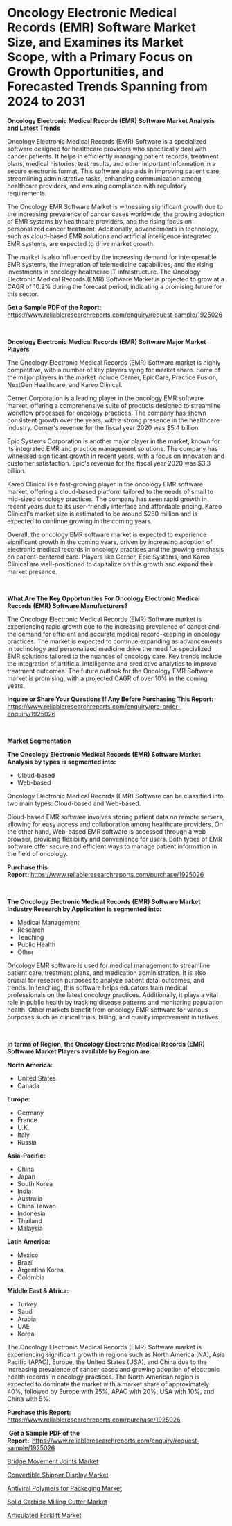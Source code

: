 <p><h1>Oncology Electronic Medical Records (EMR) Software Market Size, and Examines its Market Scope, with a Primary Focus on Growth Opportunities, and Forecasted Trends Spanning from 2024 to 2031</h1></p><p><strong>Oncology Electronic Medical Records (EMR) Software Market Analysis and Latest Trends</strong></p>
<p><p>Oncology Electronic Medical Records (EMR) Software is a specialized software designed for healthcare providers who specifically deal with cancer patients. It helps in efficiently managing patient records, treatment plans, medical histories, test results, and other important information in a secure electronic format. This software also aids in improving patient care, streamlining administrative tasks, enhancing communication among healthcare providers, and ensuring compliance with regulatory requirements.</p><p>The Oncology EMR Software Market is witnessing significant growth due to the increasing prevalence of cancer cases worldwide, the growing adoption of EMR systems by healthcare providers, and the rising focus on personalized cancer treatment. Additionally, advancements in technology, such as cloud-based EMR solutions and artificial intelligence integrated EMR systems, are expected to drive market growth.</p><p>The market is also influenced by the increasing demand for interoperable EMR systems, the integration of telemedicine capabilities, and the rising investments in oncology healthcare IT infrastructure. The Oncology Electronic Medical Records (EMR) Software Market is projected to grow at a CAGR of 10.2% during the forecast period, indicating a promising future for this sector.</p></p>
<p><strong>Get a Sample PDF of the Report:&nbsp;</strong> <a href="https://www.reliableresearchreports.com/enquiry/request-sample/1925026">https://www.reliableresearchreports.com/enquiry/request-sample/1925026</a></p>
<p>&nbsp;</p>
<p><strong>Oncology Electronic Medical Records (EMR) Software Major Market Players</strong></p>
<p><p>The Oncology Electronic Medical Records (EMR) Software market is highly competitive, with a number of key players vying for market share. Some of the major players in the market include Cerner, EpicCare, Practice Fusion, NextGen Healthcare, and Kareo Clinical.</p><p>Cerner Corporation is a leading player in the oncology EMR software market, offering a comprehensive suite of products designed to streamline workflow processes for oncology practices. The company has shown consistent growth over the years, with a strong presence in the healthcare industry. Cerner's revenue for the fiscal year 2020 was $5.4 billion.</p><p>Epic Systems Corporation is another major player in the market, known for its integrated EMR and practice management solutions. The company has witnessed significant growth in recent years, with a focus on innovation and customer satisfaction. Epic's revenue for the fiscal year 2020 was $3.3 billion.</p><p>Kareo Clinical is a fast-growing player in the oncology EMR software market, offering a cloud-based platform tailored to the needs of small to mid-sized oncology practices. The company has seen rapid growth in recent years due to its user-friendly interface and affordable pricing. Kareo Clinical's market size is estimated to be around $250 million and is expected to continue growing in the coming years.</p><p>Overall, the oncology EMR software market is expected to experience significant growth in the coming years, driven by increasing adoption of electronic medical records in oncology practices and the growing emphasis on patient-centered care. Players like Cerner, Epic Systems, and Kareo Clinical are well-positioned to capitalize on this growth and expand their market presence.</p></p>
<p>&nbsp;</p>
<p><strong>What Are The Key Opportunities For Oncology Electronic Medical Records (EMR) Software Manufacturers?</strong></p>
<p><p>The Oncology Electronic Medical Records (EMR) Software market is experiencing rapid growth due to the increasing prevalence of cancer and the demand for efficient and accurate medical record-keeping in oncology practices. The market is expected to continue expanding as advancements in technology and personalized medicine drive the need for specialized EMR solutions tailored to the nuances of oncology care. Key trends include the integration of artificial intelligence and predictive analytics to improve treatment outcomes. The future outlook for the Oncology EMR Software market is promising, with a projected CAGR of over 10% in the coming years.</p></p>
<p><strong>Inquire or Share Your Questions If Any Before Purchasing This Report:</strong> <a href="https://www.reliableresearchreports.com/enquiry/pre-order-enquiry/1925026">https://www.reliableresearchreports.com/enquiry/pre-order-enquiry/1925026</a></p>
<p>&nbsp;</p>
<p><strong>Market Segmentation</strong></p>
<p><strong>The Oncology Electronic Medical Records (EMR) Software Market Analysis by types is segmented into:</strong></p>
<p><ul><li>Cloud-based</li><li>Web-based</li></ul></p>
<p><p>Oncology Electronic Medical Records (EMR) Software can be classified into two main types: Cloud-based and Web-based. </p><p>Cloud-based EMR software involves storing patient data on remote servers, allowing for easy access and collaboration among healthcare providers. On the other hand, Web-based EMR software is accessed through a web browser, providing flexibility and convenience for users. Both types of EMR software offer secure and efficient ways to manage patient information in the field of oncology.</p></p>
<p><strong>Purchase this Report:&nbsp;</strong><a href="https://www.reliableresearchreports.com/purchase/1925026">https://www.reliableresearchreports.com/purchase/1925026</a></p>
<p>&nbsp;</p>
<p><strong>The Oncology Electronic Medical Records (EMR) Software Market Industry Research by Application is segmented into:</strong></p>
<p><ul><li>Medical Management</li><li>Research</li><li>Teaching</li><li>Public Health</li><li>Other</li></ul></p>
<p><p>Oncology EMR software is used for medical management to streamline patient care, treatment plans, and medication administration. It is also crucial for research purposes to analyze patient data, outcomes, and trends. In teaching, this software helps educators train medical professionals on the latest oncology practices. Additionally, it plays a vital role in public health by tracking disease patterns and monitoring population health. Other markets benefit from oncology EMR software for various purposes such as clinical trials, billing, and quality improvement initiatives.</p></p>
<p>&nbsp;</p>
<p><strong>In terms of Region, the Oncology Electronic Medical Records (EMR) Software Market Players available by Region are:</strong></p>
<p>
    <p> <strong> North America: </strong>
        <ul>
            <li>United States</li>
            <li>Canada</li>
        </ul>
        </p> 
    <p> <strong> Europe: </strong>
        <ul>
            <li>Germany</li>
            <li>France</li>
            <li>U.K.</li>
            <li>Italy</li>
            <li>Russia</li>
        </ul>
        </p> 
    <p> <strong> Asia-Pacific: </strong>
        <ul>
            <li>China</li>
            <li>Japan</li>
            <li>South Korea</li>
            <li>India</li>
            <li>Australia</li>
            <li>China Taiwan</li>
            <li>Indonesia</li>
            <li>Thailand</li>
            <li>Malaysia</li>
        </ul>
        </p> 
    <p> <strong> Latin America: </strong>
        <ul>
            <li>Mexico</li>
            <li>Brazil</li>
            <li>Argentina Korea</li>
            <li>Colombia</li>
        </ul>
        </p> 
    <p> <strong> Middle East & Africa: </strong>
        <ul>
            <li>Turkey</li>
            <li>Saudi</li>
            <li>Arabia</li>
            <li>UAE</li>
            <li>Korea</li>
        </ul>
    </p>
    </p>
<p><p>The Oncology Electronic Medical Records (EMR) Software market is experiencing significant growth in regions such as North America (NA), Asia Pacific (APAC), Europe, the United States (USA), and China due to the increasing prevalence of cancer cases and growing adoption of electronic health records in oncology practices. The North American region is expected to dominate the market with a market share of approximately 40%, followed by Europe with 25%, APAC with 20%, USA with 10%, and China with 5%.</p></p>
<p><strong>Purchase this Report: </strong><a href="https://www.reliableresearchreports.com/purchase/1925026">https://www.reliableresearchreports.com/purchase/1925026</a></p>
<p>&nbsp;<strong>Get a Sample PDF of the Report:&nbsp;&nbsp;</strong><a href="https://www.reliableresearchreports.com/enquiry/request-sample/1925026">https://www.reliableresearchreports.com/enquiry/request-sample/1925026</a></p>
<p><strong></strong></p>
<p><p><a href="https://view.publitas.com/reportprime-1/bridge-movement-joints-market-size-evaluating-its-market-trends-growth-and-projections-2024-2031/">Bridge Movement Joints Market</a></p><p><a href="https://funky-papaya-cf4.notion.site/Convertible-Shipper-Display-Market-Size-Furnishes-Valuable-Information-Encompassing-Market-Share-Ma-db6fc8b3f3814f9194e22e7d813dbc72">Convertible Shipper Display Market</a></p><p><a href="https://picayune-night-cbd.notion.site/Antiviral-Polymers-for-Packaging-Market-with-the-goal-of-estimating-the-market-size-and-future-growt-039ef11b03b148b9a846401282dcabba">Antiviral Polymers for Packaging Market</a></p><p><a href="https://summer-dogwood-3e9.notion.site/Solid-Carbide-Milling-Cutter-Market-Provides-Detailed-Segmentation-of-this-Market-based-on-Type-App-f36cccf841354ef5af477f5af69e7844">Solid Carbide Milling Cutter Market</a></p><p><a href="https://view.publitas.com/reportprime-1/articulated-forklift-market-size-global-industry-overview-market-segmentation-and-forecast-2024-to-2031/">Articulated Forklift Market</a></p></p>